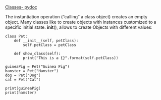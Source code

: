 [Classes- pydoc](https://docs.python.org/3/tutorial/classes.html)

The instantiation operation (“calling” a class object) creates an empty object. Many classes like to
create objects with instances customized to a specific initial state.
__init__(), allows to create Objects with different values:

```
class Pet:
    def __init__(self, petClass):
        self.petClass = petClass
    
    def show_class(self):
        print("This is a {}".format(self.petClass))

guineaPig = Pet("Guinea Pig")
hamster = Pet("Hamster")
dog = Pet("Dog")
cat = Pet("Cat")

print(guineaPig)
print(hamster)
```
